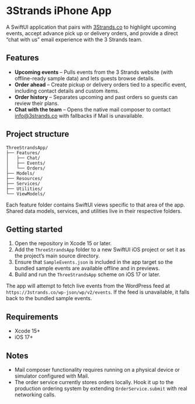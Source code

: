 # 3Strands iPhone App

A SwiftUI application that pairs with [3Strands.co](https://3strands.co) to highlight upcoming events, accept advance pick up or delivery orders, and provide a direct “chat with us” email experience with the 3 Strands team.

## Features

- **Upcoming events** – Pulls events from the 3 Strands website (with offline-ready sample data) and lets guests browse details.
- **Order ahead** – Create pickup or delivery orders tied to a specific event, including contact details and custom items.
- **Order history** – Separates upcoming and past orders so guests can review their plans.
- **Chat with the team** – Opens the native mail composer to contact info@3strands.co with fallbacks if Mail is unavailable.

## Project structure

```
ThreeStrandsApp/
├── Features/
│   ├── Chat/
│   ├── Events/
│   └── Orders/
├── Models/
├── Resources/
├── Services/
├── Utilities/
└── ViewModels/
```

Each feature folder contains SwiftUI views specific to that area of the app. Shared data models, services, and utilities live in their respective folders.

## Getting started

1. Open the repository in Xcode 15 or later.
2. Add the `ThreeStrandsApp` folder to a new SwiftUI iOS project or set it as the project’s main source directory.
3. Ensure that `SampleEvents.json` is included in the app target so the bundled sample events are available offline and in previews.
4. Build and run the `ThreeStrandsApp` scheme on iOS 17 or later.

The app will attempt to fetch live events from the WordPress feed at `https://3strands.co/wp-json/wp/v2/events`. If the feed is unavailable, it falls back to the bundled sample events.

## Requirements

- Xcode 15+
- iOS 17+

## Notes

- Mail composer functionality requires running on a physical device or simulator configured with Mail.
- The order service currently stores orders locally. Hook it up to the production ordering system by extending `OrderService.submit` with real networking calls.
